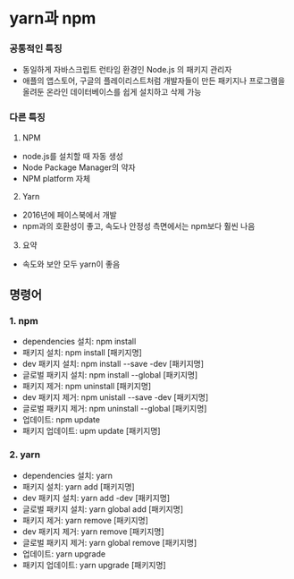 # yarn과 npm

### 공통적인 특징

- 동일하게 자바스크립트 런타임 환경인 Node.js 의 패키지 관리자
- 애플의 앱스토어, 구글의 플레이리스트처럼 개발자들이 만든 패키지나 프로그램을 올려둔 온라인 데이터베이스를 쉽게 설치하고 삭제 가능

### 다른 특징

1. NPM

- node.js를 설치할 때 자동 생성
- Node Package Manager의 약자
- NPM platform 자체

2. Yarn

- 2016년에 페이스북에서 개발
- npm과의 호환성이 좋고, 속도나 안정성 측면에서는 npm보다 훨씬 나음

3. 요약

- 속도와 보안 모두 yarn이 좋음

## 명령어

### 1. npm

- dependencies 설치: npm install
- 패키지 설치: npm install [패키지명]
- dev 패키지 설치: npm install --save -dev [패키지명]
- 글로벌 패키지 설치: npm install --global [패키지명]
- 패키지 제거: npm uninstall [패키지명]
- dev 패키지 제거: npm unistall --save -dev [패키지명]
- 글로벌 패키지 제거: npm uninstall --global [패키지명]
- 업데이트: npm update
- 패키지 업데이트: upm update [패키지명]

### 2. yarn

- dependencies 설치: yarn
- 패키지 설치: yarn add [패키지명]
- dev 패키지 설치: yarn add -dev [패키지명]
- 글로벌 패키지 설치: yarn global add [패키지명]
- 패키지 제거: yarn remove [패키지명]
- dev 패키지 제거: yarn remove [패키지명]
- 글로벌 패키지 제거: yarn global remove [패키지명]
- 업데이트: yarn upgrade
- 패키지 업데이트: yarn upgrade [패키지명]
